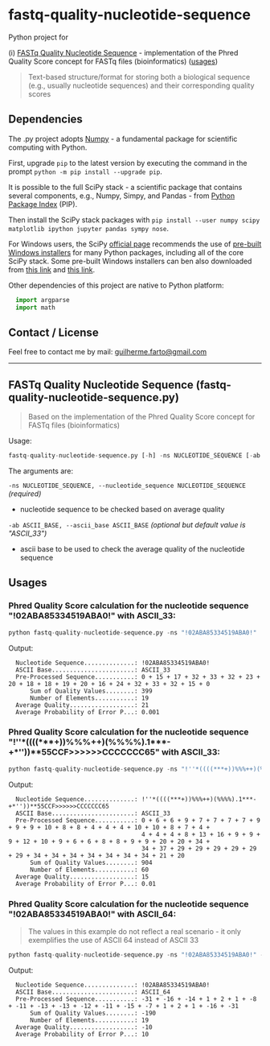 # fastq-quality-nucleotide-sequence

Python project for 

(i) [FASTq Quality Nucleotide Sequence](#fastq-qns) - implementation of the Phred Quality Score concept for FASTq files (bioinformatics) ([usages](#all-usages))

> Text-based structure/format for storing both a biological sequence (e.g., usually nucleotide sequences) and their corresponding quality scores

## Dependencies

The .py project adopts [Numpy](http://www.numpy.org/) - a fundamental package for scientific computing with Python.

First, upgrade `pip` to the latest version by executing the command in the prompt `python -m pip install --upgrade pip`.

It is possible to the full SciPy stack - a scientific package that contains several components, e.g., Numpy, Simpy, and Pandas - from [Python Package Index](https://pypi.python.org/pypi/pip) (PIP).

Then install the SciPy stack packages with `pip install --user numpy scipy matplotlib ipython jupyter pandas sympy nose`.

For Windows users, the SciPy [official page](https://www.scipy.org/install.html) recommends the use of [pre-built Windows installers](http://www.lfd.uci.edu/~gohlke/pythonlibs/) for many Python packages, including all of the core SciPy stack. Some pre-built Windows installers can ben also downloaded from [this link](https://sourceforge.net/projects/scipy/) and [this link](https://sourceforge.net/projects/scipy/files/scipy/0.16.1/).

Other dependencies of this project are native to Python platform:

```python
  import argparse
  import math
```

## Contact / License

Feel free to contact me by mail: guilherme.farto@gmail.com

---

<a name="fastq-qns"></a>
## FASTq Quality Nucleotide Sequence (fastq-quality-nucleotide-sequence.py)
> Based on the implementation of the Phred Quality Score concept for FASTq files (bioinformatics)

Usage:
```python
fastq-quality-nucleotide-sequence.py [-h] -ns NUCLEOTIDE_SEQUENCE [-ab ASCII_BASE]
```

The arguments are:

`-ns NUCLEOTIDE_SEQUENCE, --nucleotide_sequence NUCLEOTIDE_SEQUENCE` *(required)*
* nucleotide sequence to be checked based on average quality

`-ab ASCII_BASE, --ascii_base ASCII_BASE` *(optional but default value is "ASCII_33")*
* ascii base to be used to check the average quality of the nucleotide sequence

<a name="all-usages"></a>
## Usages

### Phred Quality Score calculation for the nucleotide sequence "!02ABA85334519ABA0!" with ASCII_33:
```python
python fastq-quality-nucleotide-sequence.py -ns "!02ABA85334519ABA0!"
```

Output:

```
  Nucleotide Sequence..............: !02ABA85334519ABA0!
  ASCII Base.......................: ASCII_33
  Pre-Processed Sequence...........: 0 + 15 + 17 + 32 + 33 + 32 + 23 + 20 + 18 + 18 + 19 + 20 + 16 + 24 + 32 + 33 + 32 + 15 + 0
      Sum of Quality Values........: 399
      Number of Elements...........: 19
  Average Quality..................: 21
  Average Probability of Error P...: 0.001
```

### Phred Quality Score calculation for the nucleotide sequence "!''\*((((\*\*\*+))%%%++)(%%%%).1\*\*\*-+\*''))\*\*55CCF>>>>>>CCCCCCC65" with ASCII_33:
```python
python fastq-quality-nucleotide-sequence.py -ns "!''*((((***+))%%%++)(%%%%).1***-+*''))**55CCF>>>>>>CCCCCCC65"
```

Output:

```
  Nucleotide Sequence..............: !''*((((***+))%%%++)(%%%%).1***-+*''))**55CCF>>>>>>CCCCCCC65
  ASCII Base.......................: ASCII_33
  Pre-Processed Sequence...........: 0 + 6 + 6 + 9 + 7 + 7 + 7 + 7 + 9 + 9 + 9 + 10 + 8 + 8 + 4 + 4 + 4 + 10 + 10 + 8 + 7 + 4 + 
                                     4 + 4 + 4 + 8 + 13 + 16 + 9 + 9 + 9 + 12 + 10 + 9 + 6 + 6 + 8 + 8 + 9 + 9 + 20 + 20 + 34 + 
                                     34 + 37 + 29 + 29 + 29 + 29 + 29 + 29 + 34 + 34 + 34 + 34 + 34 + 34 + 34 + 21 + 20
      Sum of Quality Values........: 904
      Number of Elements...........: 60
  Average Quality..................: 15
  Average Probability of Error P...: 0.01
```

### Phred Quality Score calculation for the nucleotide sequence "!02ABA85334519ABA0!" with ASCII_64:

> The values in this example do not reflect a real scenario - it only exemplifies the use of ASCII 64 instead of ASCII 33

```python
python fastq-quality-nucleotide-sequence.py -ns "!02ABA85334519ABA0!" -ab ASCII_64
```

Output:

```
  Nucleotide Sequence..............: !02ABA85334519ABA0!
  ASCII Base.......................: ASCII_64
  Pre-Processed Sequence...........: -31 + -16 + -14 + 1 + 2 + 1 + -8 + -11 + -13 + -13 + -12 + -11 + -15 + -7 + 1 + 2 + 1 + -16 + -31
      Sum of Quality Values........: -190
      Number of Elements...........: 19
  Average Quality..................: -10
  Average Probability of Error P...: 10
```
